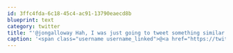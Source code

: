 ```yaml
---
id: 3ffc4fda-6c18-45c4-ac91-13790eaecd8b
blueprint: text
category: twitter
title: "'@jongalloway Hah, I was just going to tweet something similar to that :)"
caption: '<span class="username username_linked">@<a href="https://twitter.com/jongalloway" title="Jon Galloway">jongalloway</a></span> Hah, I was just going to tweet something similar to that :)'
---
```

